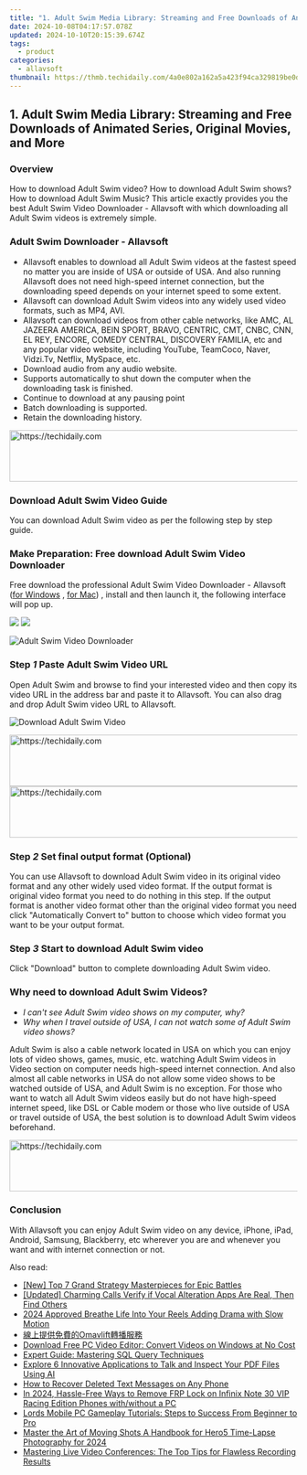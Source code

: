 ```yaml
---
title: "1. Adult Swim Media Library: Streaming and Free Downloads of Animated Series, Original Movies, and More"
date: 2024-10-08T04:17:57.078Z
updated: 2024-10-10T20:15:39.674Z
tags:
  - product
categories:
  - allavsoft
thumbnail: https://thmb.techidaily.com/4a0e802a162a5a423f94ca329819be0d261aa988bda1b4b5ab8aef4726e226b5.jpg
---
```


## 1. Adult Swim Media Library: Streaming and Free Downloads of Animated Series, Original Movies, and More

### Overview

How to download Adult Swim video? How to download Adult Swim shows? How to download Adult Swim Music? This article exactly provides you the best Adult Swim Video Downloader - Allavsoft with which downloading all Adult Swim videos is extremely simple.

### Adult Swim Downloader - Allavsoft

* Allavsoft enables to download all Adult Swim videos at the fastest speed no matter you are inside of USA or outside of USA. And also running Allavsoft does not need high-speed internet connection, but the downloading speed depends on your internet speed to some extent.
* Allavsoft can download Adult Swim videos into any widely used video formats, such as MP4, AVI.
* Allavsoft can download videos from other cable networks, like AMC, AL JAZEERA AMERICA, BEIN SPORT, BRAVO, CENTRIC, CMT, CNBC, CNN, EL REY, ENCORE, COMEDY CENTRAL, DISCOVERY FAMILIA, etc and any popular video website, including YouTube, TeamCoco, Naver, Vidzi.Tv, Netflix, MySpace, etc.
* Download audio from any audio website.
* Supports automatically to shut down the computer when the downloading task is finished.
* Continue to download at any pausing point
* Batch downloading is supported.
* Retain the downloading history.

<!-- affiliate ads begin -->
<a href="https://aligracehair.sjv.io/c/5597632/2027181/19272" target="_top" id="2027181">
  <img src="//a.impactradius-go.com/display-ad/19272-2027181" border="0" alt="https://techidaily.com" width="728" height="90"/>
</a>
<img height="0" width="0" src="https://aligracehair.sjv.io/i/5597632/2027181/19272" style="position:absolute;visibility:hidden;" border="0" />
<!-- affiliate ads end -->

### Download Adult Swim Video Guide

You can download Adult Swim video as per the following step by step guide.

### Make Preparation: Free download Adult Swim Video Downloader

Free download the professional Adult Swim Video Downloader - Allavsoft ([for Windows](https://tools.techidaily.com/allavsoft/products/) , [for Mac](https://tools.techidaily.com/allavsoft/products/)) , install and then launch it, the following interface will pop up.

[![](https://www.allavsoft.com/how-to/../images/how-to/free-download-win.jpg)](https://tools.techidaily.com/allavsoft/products/) [![](https://www.allavsoft.com/how-to/../images/how-to/free-download-mac.jpg)](https://tools.techidaily.com/allavsoft/products/)

![Adult Swim Video Downloader](https://www.allavsoft.com/how-to/../images/allavsoft/screen-shot-600.jpg)

### Step _1_ Paste Adult Swim Video URL

Open Adult Swim and browse to find your interested video and then copy its video URL in the address bar and paste it to Allavsoft. You can also drag and drop Adult Swim video URL to Allavsoft.

![Download Adult Swim Video](https://www.allavsoft.com/how-to/../images/how-to/download-jibjab-videos/download-jibjab-videos.jpg)

<!-- affiliate ads begin -->
<a href="https://appsumo.8odi.net/c/5597632/2094428/7443" target="_top" id="2094428">
  <img src="//a.impactradius-go.com/display-ad/7443-2094428" border="0" alt="https://techidaily.com" width="728" height="90"/>
</a>
<img height="0" width="0" src="https://appsumo.8odi.net/i/5597632/2094428/7443" style="position:absolute;visibility:hidden;" border="0" />
<!-- affiliate ads end -->

<!-- affiliate ads begin -->
<a href="https://appsumo.8odi.net/c/5597632/2129738/7443" target="_top" id="2129738">
  <img src="//a.impactradius-go.com/display-ad/7443-2129738" border="0" alt="https://techidaily.com" width="728" height="90"/>
</a>
<img height="0" width="0" src="https://appsumo.8odi.net/i/5597632/2129738/7443" style="position:absolute;visibility:hidden;" border="0" />
<!-- affiliate ads end -->

### Step _2_ Set final output format (Optional)

You can use Allavsoft to download Adult Swim video in its original video format and any other widely used video format. If the output format is original video format you need to do nothing in this step. If the output format is another video format other than the original video format you need click "Automatically Convert to" button to choose which video format you want to be your output format.

### Step _3_ Start to download Adult Swim video

Click "Download" button to complete downloading Adult Swim video.

### Why need to download Adult Swim Videos?

* _I can't see Adult Swim video shows on my computer, why?_
* _Why when I travel outside of USA, I can not watch some of Adult Swim video shows?_

Adult Swim is also a cable network located in USA on which you can enjoy lots of video shows, games, music, etc. watching Adult Swim videos in Video section on computer needs high-speed internet connection. And also almost all cable networks in USA do not allow some video shows to be watched outside of USA, and Adult Swim is no exception. For those who want to watch all Adult Swim videos easily but do not have high-speed internet speed, like DSL or Cable modem or those who live outside of USA or travel outside of USA, the best solution is to download Adult Swim videos beforehand.

<!-- affiliate ads begin -->
<a href="https://appsumo.8odi.net/c/5597632/2123732/7443" target="_top" id="2123732">
  <img src="//a.impactradius-go.com/display-ad/7443-2123732" border="0" alt="https://techidaily.com" width="600" height="90"/>
</a>
<img height="0" width="0" src="https://appsumo.8odi.net/i/5597632/2123732/7443" style="position:absolute;visibility:hidden;" border="0" />
<!-- affiliate ads end -->

### Conclusion

With Allavsoft you can enjoy Adult Swim video on any device, iPhone, iPad, Android, Samsung, Blackberry, etc wherever you are and whenever you want and with internet connection or not.

<ins class="adsbygoogle"
     style="display:block"
     data-ad-format="autorelaxed"
     data-ad-client="ca-pub-7571918770474297"
     data-ad-slot="1223367746"></ins>

<ins class="adsbygoogle"
     style="display:block"
     data-ad-client="ca-pub-7571918770474297"
     data-ad-slot="8358498916"
     data-ad-format="auto"
     data-full-width-responsive="true"></ins>

<span class="atpl-alsoreadstyle">Also read:</span>
<div><ul>
<li><a href="https://digital-screen-recording.techidaily.com/new-top-7-grand-strategy-masterpieces-for-epic-battles/"><u>[New] Top 7 Grand Strategy Masterpieces for Epic Battles</u></a></li>
<li><a href="https://extra-tips.techidaily.com/updated-charming-calls-verify-if-vocal-alteration-apps-are-real-then-find-others/"><u>[Updated] Charming Calls Verify if Vocal Alteration Apps Are Real, Then Find Others</u></a></li>
<li><a href="https://instagram-video-recordings.techidaily.com/2024-approved-breathe-life-into-your-reels-adding-drama-with-slow-motion/"><u>2024 Approved Breathe Life Into Your Reels Adding Drama with Slow Motion</u></a></li>
<li><a href="https://blog-min.techidaily.com/omavlift/"><u>線上提供免費的Omavlift轉播服務</u></a></li>
<li><a href="https://fox-ssl.techidaily.com/download-free-pc-video-editor-convert-videos-on-windows-at-no-cost/"><u>Download Free PC Video Editor: Convert Videos on Windows at No Cost</u></a></li>
<li><a href="https://fox-ssl.techidaily.com/expert-guide-mastering-sql-query-techniques/"><u>Expert Guide: Mastering SQL Query Techniques</u></a></li>
<li><a href="https://tech-revival.techidaily.com/explore-6-innovative-applications-to-talk-and-inspect-your-pdf-files-using-ai/"><u>Explore 6 Innovative Applications to Talk and Inspect Your PDF Files Using AI</u></a></li>
<li><a href="https://techno-recovery.techidaily.com/how-to-recover-deleted-text-messages-on-any-phone/"><u>How to Recover Deleted Text Messages on Any Phone</u></a></li>
<li><a href="https://bypass-frp.techidaily.com/in-2024-hassle-free-ways-to-remove-frp-lock-on-infinix-note-30-vip-racing-edition-phones-withwithout-a-pc-by-drfone-android/"><u>In 2024, Hassle-Free Ways to Remove FRP Lock on Infinix Note 30 VIP Racing Edition Phones with/without a PC</u></a></li>
<li><a href="https://fox-ssl.techidaily.com/lords-mobile-pc-gameplay-tutorials-steps-to-success-from-beginner-to-pro/"><u>Lords Mobile PC Gameplay Tutorials: Steps to Success From Beginner to Pro</u></a></li>
<li><a href="https://fox-boxes.techidaily.com/master-the-art-of-moving-shots-a-handbook-for-hero5-time-lapse-photography-for-2024/"><u>Master the Art of Moving Shots A Handbook for Hero5 Time-Lapse Photography for 2024</u></a></li>
<li><a href="https://fox-ssl.techidaily.com/mastering-live-video-conferences-the-top-tips-for-flawless-recording-results/"><u>Mastering Live Video Conferences: The Top Tips for Flawless Recording Results</u></a></li>
</ul></div>

